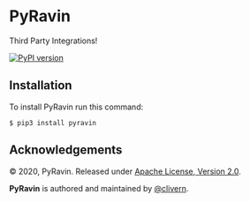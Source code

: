 PyRavin
=====

Third Party Integrations!

[![PyPI version](https://badge.fury.io/py/pyravin.svg)](https://badge.fury.io/py/pyravin)

Installation
------------
To install PyRavin run this command:
```
$ pip3 install pyravin
```

Acknowledgements
----------------

© 2020, PyRavin. Released under [Apache License, Version 2.0](https://www.apache.org/licenses/LICENSE-2.0).

**PyRavin** is authored and maintained by [@clivern](https://github.com/clivern).

